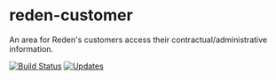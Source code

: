 # reden-customer
An area for Reden's customers access  their contractual/administrative information.

[![Build Status](https://travis-ci.org/dougfraga/reden-customer.svg?branch=main)](https://travis-ci.org/dougfraga/reden-customer)
[![Updates](https://pyup.io/repos/github/dougfraga/reden-customer/shield.svg)](https://pyup.io/repos/github/dougfraga/reden-customer/)
